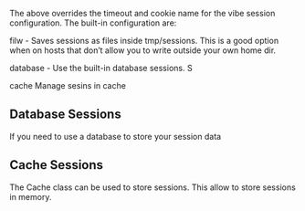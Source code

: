 The above overrides the timeout and cookie name for the vibe session configuration. The built-in configuration are:


filw - Saves sessions as files inside tmp/sessions. This is a good option when on hosts that don’t allow you to write outside your own home dir.

database - Use the built-in database sessions. S


cache Manage sesins in cache
## Database Sessions

If you need to use a database to store your session data

## Cache Sessions

The Cache class can be used to store sessions. This allow to store sessions in memory.
